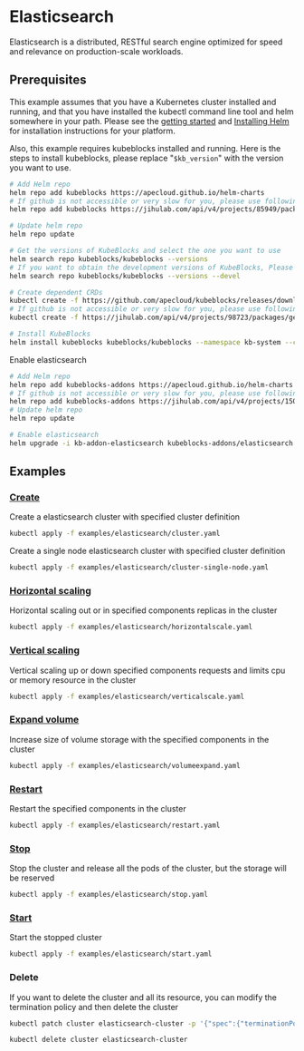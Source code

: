 # Elasticsearch

Elasticsearch is a distributed, RESTful search engine optimized for speed and relevance on production-scale workloads.

## Prerequisites

This example assumes that you have a Kubernetes cluster installed and running, and that you have installed the kubectl command line tool and helm somewhere in your path. Please see the [getting started](https://kubernetes.io/docs/setup/)  and [Installing Helm](https://helm.sh/docs/intro/install/) for installation instructions for your platform.

Also, this example requires kubeblocks installed and running. Here is the steps to install kubeblocks, please replace "`$kb_version`" with the version you want to use.
```bash
# Add Helm repo 
helm repo add kubeblocks https://apecloud.github.io/helm-charts
# If github is not accessible or very slow for you, please use following repo instead
helm repo add kubeblocks https://jihulab.com/api/v4/projects/85949/packages/helm/stable

# Update helm repo
helm repo update

# Get the versions of KubeBlocks and select the one you want to use
helm search repo kubeblocks/kubeblocks --versions
# If you want to obtain the development versions of KubeBlocks, Please add the '--devel' parameter as the following command
helm search repo kubeblocks/kubeblocks --versions --devel

# Create dependent CRDs
kubectl create -f https://github.com/apecloud/kubeblocks/releases/download/v$kb_version/kubeblocks_crds.yaml
# If github is not accessible or very slow for you, please use following command instead
kubectl create -f https://jihulab.com/api/v4/projects/98723/packages/generic/kubeblocks/v$kb_version/kubeblocks_crds.yaml

# Install KubeBlocks
helm install kubeblocks kubeblocks/kubeblocks --namespace kb-system --create-namespace --version="$kb_version"
```
Enable elasticsearch
```bash
# Add Helm repo 
helm repo add kubeblocks-addons https://apecloud.github.io/helm-charts
# If github is not accessible or very slow for you, please use following repo instead
helm repo add kubeblocks-addons https://jihulab.com/api/v4/projects/150246/packages/helm/stable
# Update helm repo
helm repo update

# Enable elasticsearch 
helm upgrade -i kb-addon-elasticsearch kubeblocks-addons/elasticsearch --version $kb_version -n kb-system  
``` 

## Examples

### [Create](cluster.yaml) 
Create a elasticsearch cluster with specified cluster definition 
```bash
kubectl apply -f examples/elasticsearch/cluster.yaml
```

Create a single node elasticsearch cluster with specified cluster definition
```bash
kubectl apply -f examples/elasticsearch/cluster-single-node.yaml
```

### [Horizontal scaling](horizontalscale.yaml)
Horizontal scaling out or in specified components replicas in the cluster
```bash
kubectl apply -f examples/elasticsearch/horizontalscale.yaml
```

### [Vertical scaling](verticalscale.yaml)
Vertical scaling up or down specified components requests and limits cpu or memory resource in the cluster
```bash
kubectl apply -f examples/elasticsearch/verticalscale.yaml
```

### [Expand volume](volumeexpand.yaml)
Increase size of volume storage with the specified components in the cluster
```bash
kubectl apply -f examples/elasticsearch/volumeexpand.yaml
```

### [Restart](restart.yaml)
Restart the specified components in the cluster
```bash
kubectl apply -f examples/elasticsearch/restart.yaml
```

### [Stop](stop.yaml)
Stop the cluster and release all the pods of the cluster, but the storage will be reserved
```bash
kubectl apply -f examples/elasticsearch/stop.yaml
```

### [Start](start.yaml)
Start the stopped cluster
```bash
kubectl apply -f examples/elasticsearch/start.yaml
```

### Delete
If you want to delete the cluster and all its resource, you can modify the termination policy and then delete the cluster
```bash
kubectl patch cluster elasticsearch-cluster -p '{"spec":{"terminationPolicy":"WipeOut"}}' --type="merge"

kubectl delete cluster elasticsearch-cluster
```
